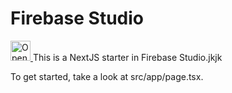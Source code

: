 # Firebase Studio
<a href="https://studio.firebase.google.com/import?url=https%3A%2F%2Fgithub.com%2Fsubhasisjena1643%2Fvibe">
  <picture>
    <source
      media="(prefers-color-scheme: dark)"
      srcset="https://cdn.firebasestudio.dev/btn/open_dark_32.svg">
    <source
      media="(prefers-color-scheme: light)"
      srcset="https://cdn.firebasestudio.dev/btn/open_light_32.svg">
    <img
      height="32"
      alt="Open in Firebase Studio"
      src="https://cdn.firebasestudio.dev/btn/open_blue_32.svg">
  </picture>
</a>
This is a NextJS starter in Firebase Studio.jkjk

To get started, take a look at src/app/page.tsx.
